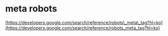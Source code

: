# meta robots

[https://developers.google.com/search/reference/robots\_meta\_tag?hl=ko](https://developers.google.com/search/reference/robots_meta_tag?hl=ko)

